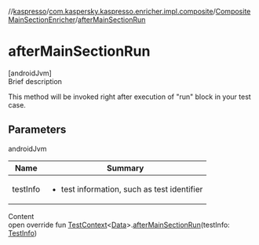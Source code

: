 //[kaspresso](../../index.md)/[com.kaspersky.kaspresso.enricher.impl.composite](../index.md)/[CompositeMainSectionEnricher](index.md)/[afterMainSectionRun](after-main-section-run.md)



# afterMainSectionRun  
[androidJvm]  
Brief description  


This method will be invoked right after execution of "run" block in your test case.



## Parameters  
  
androidJvm  
  
|  Name|  Summary| 
|---|---|
| testInfo| <ul><li>test information, such as test identifier</li></ul>
  
  
Content  
open override fun [TestContext](../../com.kaspersky.kaspresso.testcases.core.testcontext/-test-context/index.md)<[Data](index.md)>.[afterMainSectionRun](after-main-section-run.md)(testInfo: [TestInfo](../../com.kaspersky.kaspresso.testcases.models.info/-test-info/index.md))  



